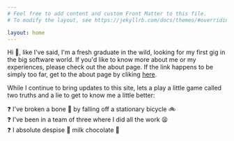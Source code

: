 ```yaml
---
# Feel free to add content and custom Front Matter to this file.
# To modify the layout, see https://jekyllrb.com/docs/themes/#overriding-theme-defaults

layout: home
---
```


Hi 👋, like I've said, I'm a fresh graduate in the wild, looking for my first gig in the big software world.
If you'd like to know more about me or my experiences, please check out the about page. If the link happens to be simply too far, get to the about page by cliking [here](./about.markdown).

While I continue to bring updates to this site, lets a play a little game called two truths and a lie to get to know me a little better: 

❓ I've broken a bone 🦴 by falling off a stationary bicycle 🚲  
❓ I've been in a team of three where I did all the work 😫  
❓ I absolute despise 🤮 milk chocolate 🍫 
